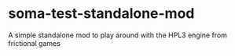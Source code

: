# soma-test-standalone-mod
A simple standalone mod to play around with the HPL3 engine from frictional games
